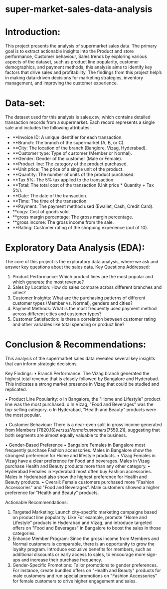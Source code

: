 # super-market-sales-data-analysis
# Introduction:

This project presents the analysis of supermarket sales data. The primary goal is to extract actionable insights into the Product and store performance, Customer behaviour, Sales trends by exploring various aspects of the dataset, such as product line popularity, customer demographics, and payment methods, this analysis aims to identify key factors that drive sales and profitability. The findings from this project help’s in making data-driven decisions for marketing strategies, inventory management, and improving the customer experience.

# Data-set:

The dataset used for this analysis is sales.csv, which contains detailed transaction records from a supermarket. Each record represents a single sale and includes the following attributes:
* **Invoice ID: A unique identifier for each transaction.
* **Branch: The branch of the supermarket (A, B, or C).
* **City: The location of the branch (Banglore, Vizag, Hyderabad).
* **Customer type: Type of customer (Member or Normal).
* **Gender: Gender of the customer (Male or Female).
* **Product line: The category of the product purchased.
* **Unit price: The price of a single unit of the product.
* **Quantity: The number of units of the product purchased.
* **Tax 5%: The 5% tax applied to the transaction.
* **Total: The total cost of the transaction (Unit price * Quantity + Tax 5%).
* **Date: The date of the transaction.
* **Time: The time of the transaction.
* **Payment: The payment method used (Ewallet, Cash, Credit Card).
* **cogs: Cost of goods sold.
* **gross margin percentage: The gross margin percentage.
* **gross income: The gross income from the sale.
* **Rating: Customer rating of the shopping experience (out of 10).


# Exploratory Data Analysis (EDA):


The core of this project is the exploratory data analysis, where we ask and answer key questions about the sales data.
Key Questions Addressed:
1.	Product Performance: Which product lines are the most popular and which generate the most revenue?
2.	Sales by Location: How do sales compare across different branches and cities?
3.	Customer Insights: What are the purchasing patterns of different customer types (Member vs. Normal), genders and cities?
4.	Payment Methods: What is the most frequently used payment method across different cities and customer types?
5.	Customer Satisfaction: Is there a correlation between customer rating and other variables like total spending or product line?


# Conclusion & Recommendations:


This analysis of the supermarket sales data revealed several key insights that can inform strategic decisions.

Key Findings:
•	Branch Performance: The Vizag branch generated the highest total revenue that is closely followed by Bangalore and Hyderabad. This indicates a strong market presence in Vizag that could be studied and replicated.

•	Product Line Popularity:
o	In Bangalore, the "Home and Lifestyle" product line was the most purchased.
o	In Vizag, "Food and Beverages" was the top-selling category.
o	In Hyderabad, "Health and Beauty" products were the most popular.

•	Customer Behaviour: There is a near-even split in gross income generated from Members ($7820.16) versus Normal customers ($7559.21), suggesting that both segments are almost equally valuable to the business.

•	Gender-Based Preference
•	Bangalore
Females in Bangalore most frequently purchase Fashion accessories.
Males in Bangalore show the strongest preference for Home and lifestyle products.
•	Vizag
Females in Vizag have a clear preference for Food and beverages.
Males in Vizag purchase Health and Beauty products more than any other category.
•	Hyderabad
Females in Hyderabad most often buy Fashion accessories.
Males in Hyderabad also show the highest preference for Health and Beauty products.
•	Overall: 
Female customers purchased more "Fashion Accessories" and "Food and Beverages".
Male customers showed a higher preference for "Health and Beauty" products.



Actionable Recommendations:
1. Targeted Marketing: Launch city-specific marketing campaigns based on product line popularity. Like For example, promote "Home and Lifestyle" products in Hyderabad and Vizag, and introduce targeted offers on   "Food and Beverages" in Bangalore to boost the sales in those categories.
2. Enhance Member Program: Since the gross income from Members and Normal customers is comparable, there is an opportunity to grow the loyalty program. Introduce exclusive benefits for members, such as     additional discounts or early access to sales, to encourage more sign-ups and increase their purchase frequency.
3. Gender-Specific Promotions: Tailor promotions to gender preferences. For instance, create bundled offers on "Health and Beauty" products for male customers and run special promotions on "Fashion Accessories"   for female customers to drive higher engagement and sales.

